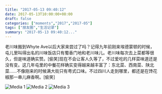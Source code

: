 ```yaml
---
title: "2017-05-13 09:40:12"
date: 2017-05-13T10:00:00+08:00
draft: false
categories: ["moments","2017","2017-05"]
tags: ["朋友圈","生活记录"]
summary: "2017-05-13 09:40:12..."
---
```


老川味搬到Whyte Ave以后大家来尝过了吗？记得九年前刚来埃德蒙顿的时候，屯儿里叫得出名的川味饭店只有蜀香门地和老川味儿。老川味每次去上菜都等很久，但是味道确实赞。[偷笑]现在不会让客人久等了，不过爱吃的几样菜味道还是没有变。这几年屯里的中餐花样确实变得越来越丰富了：东北菜、西南菜、陕北菜……不像刚来的时候满大街只有粤式口味。不过四川人走到哪里，都还是在馋花椒那一串儿麻香啊。[偷笑]

![Media 1](/Moments/photos/2017-05-13/201705130940120.jpg)
![Media 2](/Moments/photos/2017-05-13/201705130940121.jpg)
![Media 3](/Moments/photos/2017-05-13/201705130940122.jpg)

